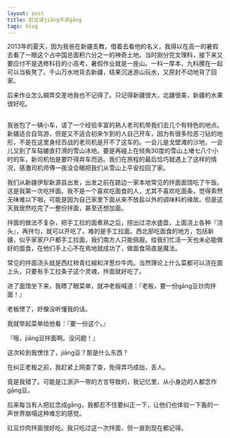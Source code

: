 ```yaml
---
layout: post
title: 豇豆读jiāng不读gāng
tags: blog
---
```


2013年的夏天，因为我爸在新疆支教，借着去看他的名义，我得以在高一的暑假去看了一眼这个占中国总面积六分之一的神奇土地。当时刚分完文理科，接下来又要应付不是选修科目的小高考，暑假作业就是一座山。一科一厚本，九科摞在一起可以当板凳了。千山万水地背去新疆，结果沉迷游山玩水，又原封不动地背了回家。

后来作业怎么糊弄交差地我也不记得了。只记得新疆很大，北疆很美，新疆的水果很好吃。



## 

我爸包了一辆小车，请了一个经验丰富的熟人老司机带我们去几个有特色的地点。新疆适合自驾游，但是又不适合初来乍到的人自己开车，因为有很多险恶刁钻的地形，不是在这里身经百战的老司机是开不了这车的。一会儿是戈壁滩的沙地，一会儿又到了车轱辘直打滑的雪山冰地。要是再碰上在倾角30度的雪山上堵七八个小时的车，新司机怕是要吓得弃车而逃。我们在旅程的最后恰巧就遇上了这样的情况，感激司机师傅一夜没合眼把我们从雪山上平安拉回了家。

我们从新疆伊犁新源县出发，出发之前在路边一家本地常见的拌面面馆吃了午饭。这是我第一次吃拌面。我不是一个喜欢吃面食的人，尤其不喜欢吃面条，觉得索然无味难以下咽，可能是因为自己家里下面从来不放盐以外的调味料的缘故。但是这天我居然吃完了一整份拌面，甚至还想加面。

拌面的做法不复杂，把手工拉的面煮熟之后，捞出过凉水盛盘，上面浇上各种『浇头』，再拌匀，就可以开吃了。难的是手工拉面。西北部吃面食的地方，包括新疆，似乎家家户户都手工拉面，我们南方人只能佩服。给我们忙活一天也未必能做好的面食，在他们手上心不在焉地就成功了，做面食简直是魔法。

常见的拌面浇头就是西红柿青红椒和洋葱炒牛肉。当然理论上什么菜都可以浇在面上头，只要有手工拉条子这个灵魂，拌面就好吃了。

进了面馆坐下来，我瞟了眼菜单，就冲老板喊道：『老板，要一份gāng豆炒肉拌面！』

老板愣了，好像没听懂我的话。

我就举起菜单给他看：『要一份这个。』

『哦，jiāng豆拌面啊。没问题！』

这次轮到我愣住了，jiāng豆？那是什么东西？

在纠正老板之前，我赶紧上网查了查，免得弄巧成拙，丢人。

竟是我错了。可能是江浙沪一带的方言导致的，我记忆里，从小身边的人都念作gāng豆。

后来每当有人把豇念成gāng，我都忍不住要纠正一下，让他们也体验一下轰的一声世界崩塌这种难忘的感觉。

豇豆炒肉拌面很好吃。我只吃过这一次拌面，但一直到现在都记得。



